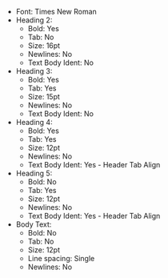 * Font: Times New Roman
* Heading 2:
  * Bold: Yes
  * Tab: No
  * Size: 16pt
  * Newlines: No
  * Text Body Ident: No
* Heading 3:
  * Bold: Yes
  * Tab: Yes
  * Size: 15pt
  * Newlines: No
  * Text Body Ident: No
* Heading 4:
  * Bold: Yes
  * Tab: Yes
  * Size: 12pt
  * Newlines: No
  * Text Body Ident: Yes - Header Tab Align
* Heading 5:
  * Bold: No
  * Tab: Yes
  * Size: 12pt
  * Newlines: No
  * Text Body Ident: Yes - Header Tab Align
* Body Text:
  * Bold: No
  * Tab: No
  * Size: 12pt
  * Line spacing: Single
  * Newlines: No
